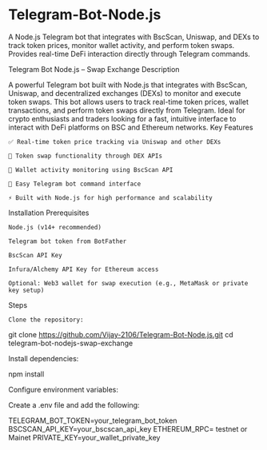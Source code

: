 # Telegram-Bot-Node.js
A Node.js Telegram bot that integrates with BscScan, Uniswap, and DEXs to track token prices, monitor wallet activity, and perform token swaps. Provides real-time DeFi interaction directly through Telegram commands.

Telegram Bot Node.js – Swap Exchange
Description

A powerful Telegram bot built with Node.js that integrates with BscScan, Uniswap, and decentralized exchanges (DEXs) to monitor and execute token swaps. This bot allows users to track real-time token prices, wallet transactions, and perform token swaps directly from Telegram. Ideal for crypto enthusiasts and traders looking for a fast, intuitive interface to interact with DeFi platforms on BSC and Ethereum networks.
Key Features

    ✅ Real-time token price tracking via Uniswap and other DEXs

    🔁 Token swap functionality through DEX APIs

    👀 Wallet activity monitoring using BscScan API

    💬 Easy Telegram bot command interface

    ⚡ Built with Node.js for high performance and scalability

Installation
Prerequisites

    Node.js (v14+ recommended)

    Telegram bot token from BotFather

    BscScan API Key

    Infura/Alchemy API Key for Ethereum access

    Optional: Web3 wallet for swap execution (e.g., MetaMask or private key setup)

Steps

    Clone the repository:

git clone https://github.com/Vijay-2106/Telegram-Bot-Node.js.git
cd telegram-bot-nodejs-swap-exchange

Install dependencies:

npm install

Configure environment variables:

Create a .env file and add the following:

TELEGRAM_BOT_TOKEN=your_telegram_bot_token
BSCSCAN_API_KEY=your_bscscan_api_key
ETHEREUM_RPC= testnet or Mainet
PRIVATE_KEY=your_wallet_private_key

